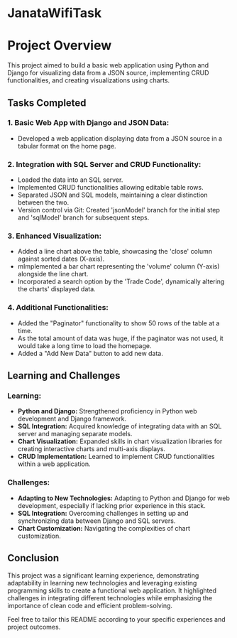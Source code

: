 # JanataWifiTask


# Project Overview

This project aimed to build a basic web application using Python and Django for visualizing data from a JSON source, implementing CRUD functionalities, and creating visualizations using charts.

## Tasks Completed

### 1. Basic Web App with Django and JSON Data:
- Developed a web application displaying data from a JSON source in a tabular format on the home page.

### 2. Integration with SQL Server and CRUD Functionality:
- Loaded the data into an SQL server.
- Implemented CRUD functionalities allowing editable table rows.
- Separated JSON and SQL models, maintaining a clear distinction between the two.
- Version control via Git: Created 'jsonModel' branch for the initial step and 'sqlModel' branch for subsequent steps.

### 3. Enhanced Visualization:
- Added a line chart above the table, showcasing the 'close' column against sorted dates (X-axis).
- mImplemented a bar chart representing the 'volume' column (Y-axis) alongside the line chart.
- Incorporated a search option by the 'Trade Code', dynamically altering the charts' displayed data.

### 4. Additional Functionalities:
- Added the "Paginator" functionality to show 50 rows of the table at a time.
- As the total amount of data was huge, if the paginator was not used, it would take a long time to load the homepage.
- Added a "Add New Data" button to add new data.

## Learning and Challenges

### Learning:
- **Python and Django:** Strengthened proficiency in Python web development and Django framework.
- **SQL Integration:** Acquired knowledge of integrating data with an SQL server and managing separate models.
- **Chart Visualization:** Expanded skills in chart visualization libraries for creating interactive charts and multi-axis displays.
- **CRUD Implementation:** Learned to implement CRUD functionalities within a web application.

### Challenges:
- **Adapting to New Technologies:** Adapting to Python and Django for web development, especially if lacking prior experience in this stack.
- **SQL Integration:** Overcoming challenges in setting up and synchronizing data between Django and SQL servers.
- **Chart Customization:** Navigating the complexities of chart customization.

## Conclusion

This project was a significant learning experience, demonstrating adaptability in learning new technologies and leveraging existing programming skills to create a functional web application. It highlighted challenges in integrating different technologies while emphasizing the importance of clean code and efficient problem-solving.

Feel free to tailor this README according to your specific experiences and project outcomes.
